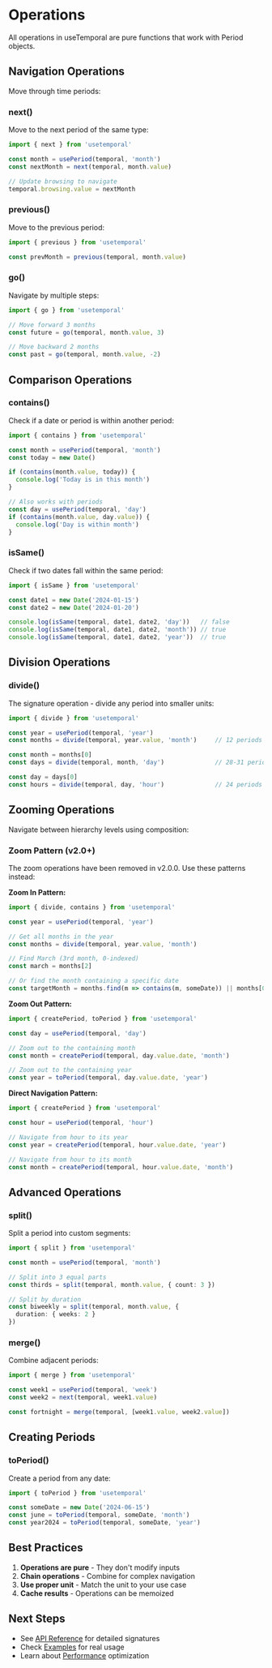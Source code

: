 # Operations

All operations in useTemporal are pure functions that work with Period objects.

## Navigation Operations

Move through time periods:

### next()

Move to the next period of the same type:

```typescript
import { next } from 'usetemporal'

const month = usePeriod(temporal, 'month')
const nextMonth = next(temporal, month.value)

// Update browsing to navigate
temporal.browsing.value = nextMonth
```

### previous()

Move to the previous period:

```typescript
import { previous } from 'usetemporal'

const prevMonth = previous(temporal, month.value)
```

### go()

Navigate by multiple steps:

```typescript
import { go } from 'usetemporal'

// Move forward 3 months
const future = go(temporal, month.value, 3)

// Move backward 2 months
const past = go(temporal, month.value, -2)
```

## Comparison Operations

### contains()

Check if a date or period is within another period:

```typescript
import { contains } from 'usetemporal'

const month = usePeriod(temporal, 'month')
const today = new Date()

if (contains(month.value, today)) {
  console.log('Today is in this month')
}

// Also works with periods
const day = usePeriod(temporal, 'day')
if (contains(month.value, day.value)) {
  console.log('Day is within month')
}
```

### isSame()

Check if two dates fall within the same period:

```typescript
import { isSame } from 'usetemporal'

const date1 = new Date('2024-01-15')
const date2 = new Date('2024-01-20')

console.log(isSame(temporal, date1, date2, 'day'))   // false
console.log(isSame(temporal, date1, date2, 'month')) // true
console.log(isSame(temporal, date1, date2, 'year'))  // true
```

## Division Operations

### divide()

The signature operation - divide any period into smaller units:

```typescript
import { divide } from 'usetemporal'

const year = usePeriod(temporal, 'year')
const months = divide(temporal, year.value, 'month')     // 12 periods

const month = months[0]
const days = divide(temporal, month, 'day')              // 28-31 periods

const day = days[0]  
const hours = divide(temporal, day, 'hour')              // 24 periods
```

## Zooming Operations

Navigate between hierarchy levels using composition:

### Zoom Pattern (v2.0+)

The zoom operations have been removed in v2.0.0. Use these patterns instead:

**Zoom In Pattern:**
```typescript
import { divide, contains } from 'usetemporal'

const year = usePeriod(temporal, 'year')

// Get all months in the year
const months = divide(temporal, year.value, 'month')

// Find March (3rd month, 0-indexed)
const march = months[2]

// Or find the month containing a specific date
const targetMonth = months.find(m => contains(m, someDate)) || months[0]
```

**Zoom Out Pattern:**
```typescript
import { createPeriod, toPeriod } from 'usetemporal'

const day = usePeriod(temporal, 'day')

// Zoom out to the containing month
const month = createPeriod(temporal, day.value.date, 'month')

// Zoom out to the containing year
const year = toPeriod(temporal, day.value.date, 'year')
```

**Direct Navigation Pattern:**
```typescript
import { createPeriod } from 'usetemporal'

const hour = usePeriod(temporal, 'hour')

// Navigate from hour to its year
const year = createPeriod(temporal, hour.value.date, 'year')

// Navigate from hour to its month
const month = createPeriod(temporal, hour.value.date, 'month')
```

## Advanced Operations

### split()

Split a period into custom segments:

```typescript
import { split } from 'usetemporal'

const month = usePeriod(temporal, 'month')

// Split into 3 equal parts
const thirds = split(temporal, month.value, { count: 3 })

// Split by duration
const biweekly = split(temporal, month.value, { 
  duration: { weeks: 2 } 
})
```

### merge()

Combine adjacent periods:

```typescript
import { merge } from 'usetemporal'

const week1 = usePeriod(temporal, 'week')
const week2 = next(temporal, week1.value)

const fortnight = merge(temporal, [week1.value, week2.value])
```

## Creating Periods

### toPeriod()

Create a period from any date:

```typescript
import { toPeriod } from 'usetemporal'

const someDate = new Date('2024-06-15')
const june = toPeriod(temporal, someDate, 'month')
const year2024 = toPeriod(temporal, someDate, 'year')
```

## Best Practices

1. **Operations are pure** - They don't modify inputs
2. **Chain operations** - Combine for complex navigation
3. **Use proper unit** - Match the unit to your use case
4. **Cache results** - Operations can be memoized

## Next Steps

- See [API Reference](/api/) for detailed signatures
- Check [Examples](/examples/) for real usage
- Learn about [Performance](/guide/performance) optimization